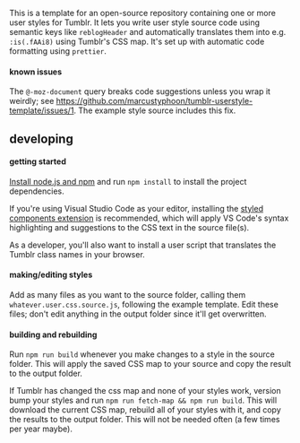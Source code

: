 This is a template for an open-source repository containing one or more user styles for Tumblr. It lets you write user style source code using semantic keys like `reblogHeader` and automatically translates them into e.g. `:is(.fAAi8)` using Tumblr's CSS map. It's set up with automatic code formatting using `prettier`.

#### known issues

The `@-moz-document` query breaks code suggestions unless you wrap it weirdly; see https://github.com/marcustyphoon/tumblr-userstyle-template/issues/1. The example style source includes this fix.

## developing

#### getting started

[Install node.js and npm](https://docs.npmjs.com/downloading-and-installing-node-js-and-npm) and run `npm install` to install the project dependencies.

If you're using Visual Studio Code as your editor, installing the [styled components extension](https://marketplace.visualstudio.com/items?itemName=styled-components.vscode-styled-components) is recommended, which will apply VS Code's syntax highlighting and suggestions to the CSS text in the source file(s).

As a developer, you'll also want to install a user script that translates the Tumblr class names in your browser.

#### making/editing styles

Add as many files as you want to the source folder, calling them `whatever.user.css.source.js`, following the example template. Edit these files; don't edit anything in the output folder since it'll get overwritten.

#### building and rebuilding

Run `npm run build` whenever you make changes to a style in the source folder. This will apply the saved CSS map to your source and copy the result to the output folder.

If Tumblr has changed the css map and none of your styles work, version bump your styles and run `npm run fetch-map && npm run build`. This will download the current CSS map, rebuild all of your styles with it, and copy the results to the output folder. This will not be needed often (a few times per year maybe).
